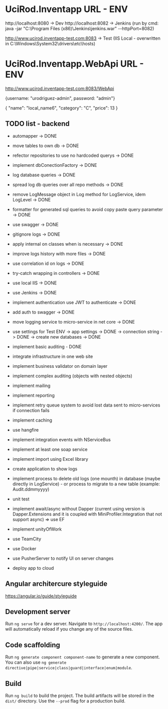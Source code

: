 # UciRod.Inventapp URL - ENV
http://localhost:8080 -> Dev
http://localhost:8082 -> Jenkins (run by cmd: java -jar "C:\Program Files (x86)\Jenkins\jenkins.war" --httpPort=8082)

http://www.ucirod.inventapp-test.com:8083 -> Test (IIS Local - overwritten in C:\Windows\System32\drivers\etc\hosts)

# UciRod.Inventapp.WebApi URL - ENV
http://www.ucirod.inventapp-test.com:8083/WebApi 


{username: "urodriguez-admin", password: "admin"}

{
  "name": "local_name6",
  "category": "C",
  "price": 13
}

## TODO list - backend
* automapper -> DONE
* move tables to own db -> DONE
* refector repositories to use no hardcoded querys -> DONE
* implement dbConectionFactory -> DONE 
* log database queries -> DONE
* spread log db queries over all repo methods -> DONE
* remove LogMessage object in Log method for LogService, idem LogLevel -> DONE
* formatter for generated sql queries to avoid copy paste query parameter -> DONE
* use swagger -> DONE
* gitignore logs -> DONE
* apply internal on classes when is necessary -> DONE
* improve logs history with more files -> DONE
* use correlation id on logs -> DONE
* try-catch wrapping in controllers -> DONE
* use local IIS -> DONE
* use Jenkins -> DONE
* implement authentication use JWT to authenticate -> DONE
* add auth to swagger -> DONE
* move logging service to micro-service in net core -> DONE
* use settings for Test ENV
    -> app settings -> DONE
    -> connection string -> DONE
        -> create new databases -> DONE
* implement basic auditing - DONE
* integrate infrastructure in one web site

* implement business validator on domain layer

* implement complex auditing (objects with nested objects) 
* implement mailing
* implement reporting
* implement retry queue system to avoid lost data sent to micro-services if connection fails
* implement caching
* use hangfire
* implement integration events with NServiceBus
* implement at least one soap service
* implement import using Excel library
* create application to show logs
* implement process to delete old logs (one mounth) in database (maybe directly in LogService) - or process to migrate to a new table (example: Audit.ddmmyyyy)
* unit test
* implement await/async without Dapper (current using version is Dapper.Extensions and it is coupled with MiniProfiler.Integration that not support async) => use EF
* implement unityOfWork
* use TeamCity
* use Docker
* use PusherServer to notify UI on server changes
* deploy app to cloud 

## Angular architercure styleguide

https://angular.io/guide/styleguide

## Development server

Run `ng serve` for a dev server. Navigate to `http://localhost:4200/`. The app will automatically reload if you change any of the source files.

## Code scaffolding

Run `ng generate component component-name` to generate a new component. You can also use `ng generate directive|pipe|service|class|guard|interface|enum|module`.

## Build

Run `ng build` to build the project. The build artifacts will be stored in the `dist/` directory. Use the `--prod` flag for a production build.